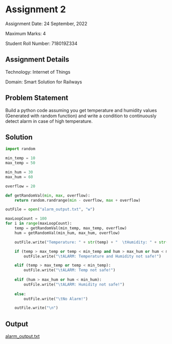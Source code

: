 # Assignment 2

Assignment Date: 24 September, 2022 

Maximum Marks: 4

Student Roll Number: 718019Z334

## Assignment Details

Technology: Internet of Things

Domain: Smart Solution for Railways

## Problem Statement

Build a python code assuming you get temperature and humidity values (Generated with random function) and write a condition to continuously detect alarm in case of high temperature.



## Solution

```python
import random

min_temp = 10
max_temp = 50

min_hum = 30
max_hum = 60

overflow = 20

def getRandomVal(min, max, overflow):
    return random.randrange(min - overflow, max + overflow)

outFile = open("alarm_output.txt", "w")

maxLoopCount = 100
for i in range(maxLoopCount):
    temp = getRandomVal(min_temp, max_temp, overflow)
    hum = getRandomVal(min_hum, max_hum, overflow)

    outFile.write("Temperature: " + str(temp) + "  \tHumidity: " + str(hum) + "\t-----")

    if (temp > max_temp or temp < min_temp and hum > max_hum or hum < min_hum):
        outFile.write("\tALARM: Temperature and Humidity not safe!")

    elif (temp > max_temp or temp < min_temp):
        outFile.write("\tALARM: Temp not safe!")
    
    elif (hum > max_hum or hum < min_hum):
        outFile.write("\tALARM: Humidity not safe!")
    
    else:
        outFile.write("\tNo Alarm!")

    outFile.write("\n")
```



## Output
[alarm_output.txt](https://github.com/IBM-EPBL/IBM-Project-39046-1660389861/blob/main/Assesments/Nikhil%20Dhaka/Assignment%202/alarm_output.txt)